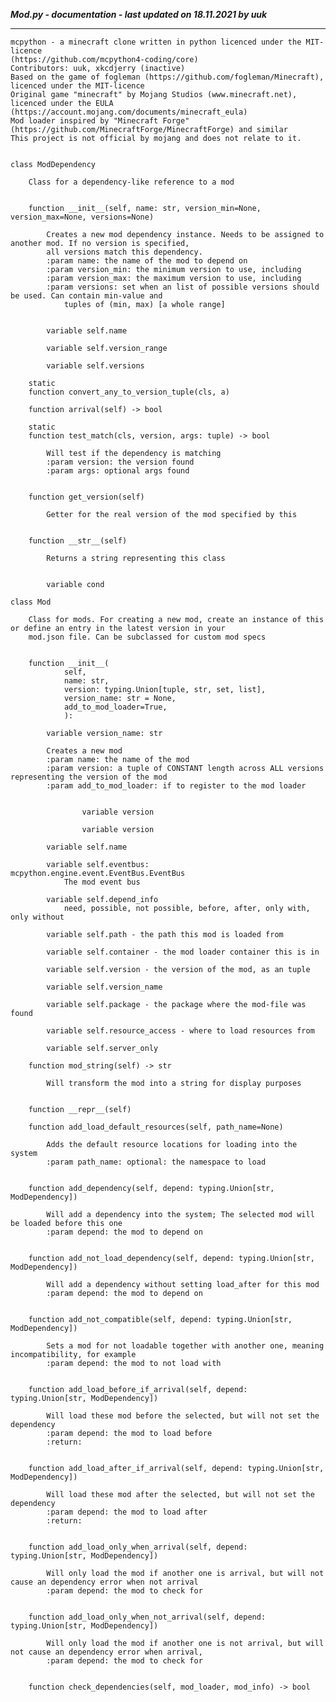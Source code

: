 ***Mod.py - documentation - last updated on 18.11.2021 by uuk***
___

    mcpython - a minecraft clone written in python licenced under the MIT-licence 
    (https://github.com/mcpython4-coding/core)
    Contributors: uuk, xkcdjerry (inactive)
    Based on the game of fogleman (https://github.com/fogleman/Minecraft), licenced under the MIT-licence
    Original game "minecraft" by Mojang Studios (www.minecraft.net), licenced under the EULA
    (https://account.mojang.com/documents/minecraft_eula)
    Mod loader inspired by "Minecraft Forge" (https://github.com/MinecraftForge/MinecraftForge) and similar
    This project is not official by mojang and does not relate to it.


    class ModDependency
        
        Class for a dependency-like reference to a mod


        function __init__(self, name: str, version_min=None, version_max=None, versions=None)
            
            Creates a new mod dependency instance. Needs to be assigned to another mod. If no version is specified,
            all versions match this dependency.
            :param name: the name of the mod to depend on
            :param version_min: the minimum version to use, including
            :param version_max: the maximum version to use, including
            :param versions: set when an list of possible versions should be used. Can contain min-value and
                tuples of (min, max) [a whole range]


            variable self.name

            variable self.version_range

            variable self.versions

        static
        function convert_any_to_version_tuple(cls, a)

        function arrival(self) -> bool

        static
        function test_match(cls, version, args: tuple) -> bool
            
            Will test if the dependency is matching
            :param version: the version found
            :param args: optional args found


        function get_version(self)
            
            Getter for the real version of the mod specified by this


        function __str__(self)
            
            Returns a string representing this class


            variable cond

    class Mod
        
        Class for mods. For creating a new mod, create an instance of this or define an entry in the latest version in your
        mod.json file. Can be subclassed for custom mod specs


        function __init__(
                self,
                name: str,
                version: typing.Union[tuple, str, set, list],
                version_name: str = None,
                add_to_mod_loader=True,
                ):

            variable version_name: str
            
            Creates a new mod
            :param name: the name of the mod
            :param version: a tuple of CONSTANT length across ALL versions representing the version of the mod
            :param add_to_mod_loader: if to register to the mod loader


                    variable version

                    variable version

            variable self.name

            variable self.eventbus: mcpython.engine.event.EventBus.EventBus
                The mod event bus

            variable self.depend_info
                need, possible, not possible, before, after, only with, only without

            variable self.path - the path this mod is loaded from

            variable self.container - the mod loader container this is in

            variable self.version - the version of the mod, as an tuple

            variable self.version_name

            variable self.package - the package where the mod-file was found

            variable self.resource_access - where to load resources from

            variable self.server_only

        function mod_string(self) -> str
            
            Will transform the mod into a string for display purposes


        function __repr__(self)

        function add_load_default_resources(self, path_name=None)
            
            Adds the default resource locations for loading into the system
            :param path_name: optional: the namespace to load


        function add_dependency(self, depend: typing.Union[str, ModDependency])
            
            Will add a dependency into the system; The selected mod will be loaded before this one
            :param depend: the mod to depend on


        function add_not_load_dependency(self, depend: typing.Union[str, ModDependency])
            
            Will add a dependency without setting load_after for this mod
            :param depend: the mod to depend on


        function add_not_compatible(self, depend: typing.Union[str, ModDependency])
            
            Sets a mod for not loadable together with another one, meaning incompatibility, for example
            :param depend: the mod to not load with


        function add_load_before_if_arrival(self, depend: typing.Union[str, ModDependency])
            
            Will load these mod before the selected, but will not set the dependency
            :param depend: the mod to load before
            :return:


        function add_load_after_if_arrival(self, depend: typing.Union[str, ModDependency])
            
            Will load these mod after the selected, but will not set the dependency
            :param depend: the mod to load after
            :return:


        function add_load_only_when_arrival(self, depend: typing.Union[str, ModDependency])
            
            Will only load the mod if another one is arrival, but will not cause an dependency error when not arrival
            :param depend: the mod to check for


        function add_load_only_when_not_arrival(self, depend: typing.Union[str, ModDependency])
            
            Will only load the mod if another one is not arrival, but will not cause an dependency error when arrival,
            :param depend: the mod to check for


        function check_dependencies(self, mod_loader, mod_info) -> bool